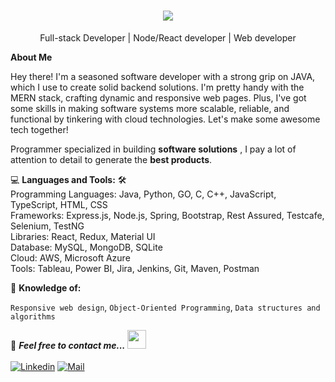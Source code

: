 <h1 align="center">
  <a href="https://git.io/typing-svg">
    <img src="https://readme-typing-svg.herokuapp.com/?lines=Hello,+There!+👋;This+is+Adwait+Changan...;Nice+to+meet+you!&center=true&size=25">
  </a>
</h1>

<p align='center'> Full-stack Developer | Node/React developer | Web developer</p>

**About Me**
<p align='left'>Hey there! I'm a seasoned software developer with a strong grip on JAVA, which I use to create solid backend solutions. I'm pretty handy with the MERN stack, crafting dynamic and responsive web pages. Plus, I've got some skills in making software systems more scalable, reliable, and functional by tinkering with cloud technologies. Let's make some awesome tech together!</p>
Programmer specialized in building <strong>software solutions</strong> , I pay a lot of attention to detail to generate the <strong>best products</strong>. 
<p></p>

💻 **Languages and Tools:** 🛠️<br>
Programming Languages: Java, Python, GO, C, C++, JavaScript, TypeScript, HTML, CSS <br>
Frameworks: Express.js, Node.js, Spring, Bootstrap, Rest Assured, Testcafe, Selenium, TestNG <br>
Libraries: React, Redux, Material UI <br>
Database: MySQL, MongoDB, SQLite <br>
Cloud: AWS, Microsoft Azure <br>
Tools: Tableau, Power BI, Jira, Jenkins, Git, Maven, Postman <br>

🧐 **Knowledge of:**<br>

`Responsive web design`, `Object-Oriented Programming`, `Data structures and algorithms`

📝 ***Feel free to contact me...*** <img src="https://media.giphy.com/media/WUlplcMpOCEmTGBtBW/giphy.gif" width="30">
<br>
<br>
[![Linkedin](https://img.shields.io/badge/LinkedIn-Adwait%20Changan-blue?logo=Linkedin&logoColor=blue&labelColor=black)](https://www.linkedin.com/in/adwaitchangan/)
[![Mail](https://img.shields.io/badge/changan.a@northeastern.edu-blue?logo=Gmail&logoColor=blue&labelColor=black)](mailto:changan.a@northeastern.edu)
<br>
